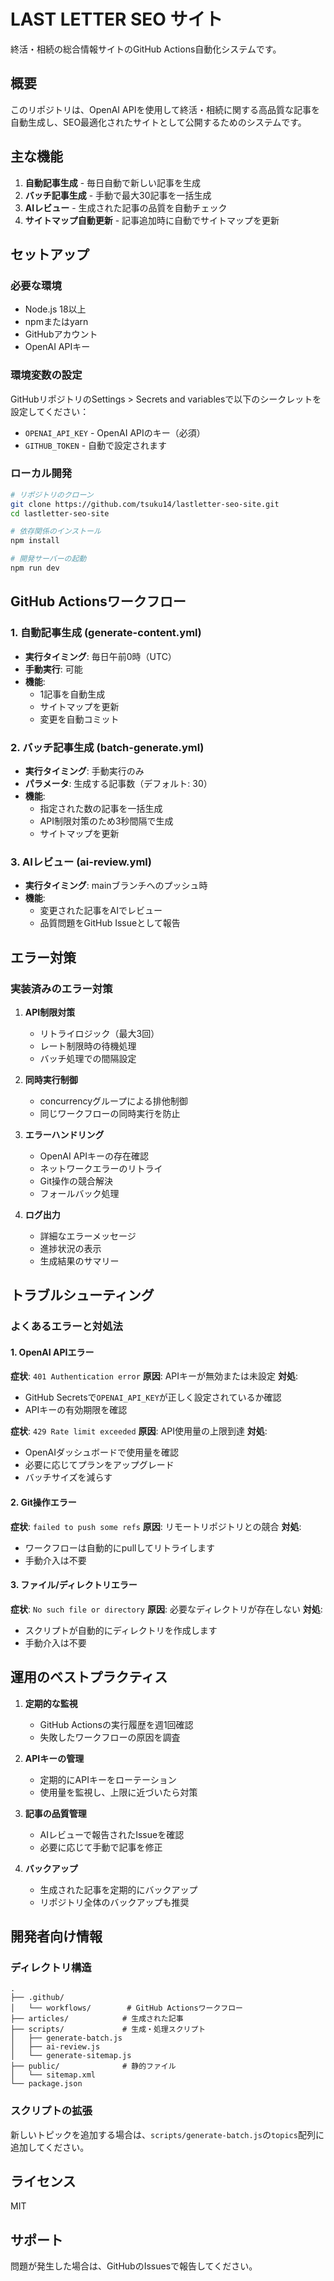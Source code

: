 # LAST LETTER SEO サイト

終活・相続の総合情報サイトのGitHub Actions自動化システムです。

## 概要

このリポジトリは、OpenAI APIを使用して終活・相続に関する高品質な記事を自動生成し、SEO最適化されたサイトとして公開するためのシステムです。

## 主な機能

1. **自動記事生成** - 毎日自動で新しい記事を生成
2. **バッチ記事生成** - 手動で最大30記事を一括生成
3. **AIレビュー** - 生成された記事の品質を自動チェック
4. **サイトマップ自動更新** - 記事追加時に自動でサイトマップを更新

## セットアップ

### 必要な環境

- Node.js 18以上
- npmまたはyarn
- GitHubアカウント
- OpenAI APIキー

### 環境変数の設定

GitHubリポジトリのSettings > Secrets and variablesで以下のシークレットを設定してください：

- `OPENAI_API_KEY` - OpenAI APIのキー（必須）
- `GITHUB_TOKEN` - 自動で設定されます

### ローカル開発

```bash
# リポジトリのクローン
git clone https://github.com/tsuku14/lastletter-seo-site.git
cd lastletter-seo-site

# 依存関係のインストール
npm install

# 開発サーバーの起動
npm run dev
```

## GitHub Actionsワークフロー

### 1. 自動記事生成 (generate-content.yml)

- **実行タイミング**: 毎日午前0時（UTC）
- **手動実行**: 可能
- **機能**: 
  - 1記事を自動生成
  - サイトマップを更新
  - 変更を自動コミット

### 2. バッチ記事生成 (batch-generate.yml)

- **実行タイミング**: 手動実行のみ
- **パラメータ**: 生成する記事数（デフォルト: 30）
- **機能**: 
  - 指定された数の記事を一括生成
  - API制限対策のため3秒間隔で生成
  - サイトマップを更新

### 3. AIレビュー (ai-review.yml)

- **実行タイミング**: mainブランチへのプッシュ時
- **機能**: 
  - 変更された記事をAIでレビュー
  - 品質問題をGitHub Issueとして報告

## エラー対策

### 実装済みのエラー対策

1. **API制限対策**
   - リトライロジック（最大3回）
   - レート制限時の待機処理
   - バッチ処理での間隔設定

2. **同時実行制御**
   - concurrencyグループによる排他制御
   - 同じワークフローの同時実行を防止

3. **エラーハンドリング**
   - OpenAI APIキーの存在確認
   - ネットワークエラーのリトライ
   - Git操作の競合解決
   - フォールバック処理

4. **ログ出力**
   - 詳細なエラーメッセージ
   - 進捗状況の表示
   - 生成結果のサマリー

## トラブルシューティング

### よくあるエラーと対処法

#### 1. OpenAI APIエラー

**症状**: `401 Authentication error`
**原因**: APIキーが無効または未設定
**対処**: 
- GitHub Secretsで`OPENAI_API_KEY`が正しく設定されているか確認
- APIキーの有効期限を確認

**症状**: `429 Rate limit exceeded`
**原因**: API使用量の上限到達
**対処**: 
- OpenAIダッシュボードで使用量を確認
- 必要に応じてプランをアップグレード
- バッチサイズを減らす

#### 2. Git操作エラー

**症状**: `failed to push some refs`
**原因**: リモートリポジトリとの競合
**対処**: 
- ワークフローは自動的にpullしてリトライします
- 手動介入は不要

#### 3. ファイル/ディレクトリエラー

**症状**: `No such file or directory`
**原因**: 必要なディレクトリが存在しない
**対処**: 
- スクリプトが自動的にディレクトリを作成します
- 手動介入は不要

## 運用のベストプラクティス

1. **定期的な監視**
   - GitHub Actionsの実行履歴を週1回確認
   - 失敗したワークフローの原因を調査

2. **APIキーの管理**
   - 定期的にAPIキーをローテーション
   - 使用量を監視し、上限に近づいたら対策

3. **記事の品質管理**
   - AIレビューで報告されたIssueを確認
   - 必要に応じて手動で記事を修正

4. **バックアップ**
   - 生成された記事を定期的にバックアップ
   - リポジトリ全体のバックアップも推奨

## 開発者向け情報

### ディレクトリ構造

```
.
├── .github/
│   └── workflows/        # GitHub Actionsワークフロー
├── articles/            # 生成された記事
├── scripts/             # 生成・処理スクリプト
│   ├── generate-batch.js
│   ├── ai-review.js
│   └── generate-sitemap.js
├── public/              # 静的ファイル
│   └── sitemap.xml
└── package.json
```

### スクリプトの拡張

新しいトピックを追加する場合は、`scripts/generate-batch.js`の`topics`配列に追加してください。

## ライセンス

MIT

## サポート

問題が発生した場合は、GitHubのIssuesで報告してください。